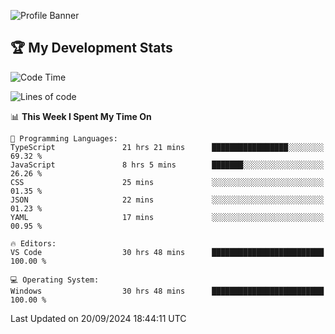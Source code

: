 ![Profile Banner](https://i.ibb.co/PxmDbTv/1500x500.jpg)
## 🏆 My Development Stats

<!--START_SECTION:waka-->
![Code Time](http://img.shields.io/badge/Code%20Time-411%20hrs%2047%20mins-blue)

![Lines of code](https://img.shields.io/badge/From%20Hello%20World%20I%27ve%20Written-129.0%20thousand%20lines%20of%20code-blue)

📊 **This Week I Spent My Time On** 

```text
💬 Programming Languages: 
TypeScript               21 hrs 21 mins      █████████████████░░░░░░░░   69.32 % 
JavaScript               8 hrs 5 mins        ███████░░░░░░░░░░░░░░░░░░   26.26 % 
CSS                      25 mins             ░░░░░░░░░░░░░░░░░░░░░░░░░   01.35 % 
JSON                     22 mins             ░░░░░░░░░░░░░░░░░░░░░░░░░   01.23 % 
YAML                     17 mins             ░░░░░░░░░░░░░░░░░░░░░░░░░   00.95 % 

🔥 Editors: 
VS Code                  30 hrs 48 mins      █████████████████████████   100.00 % 

💻 Operating System: 
Windows                  30 hrs 48 mins      █████████████████████████   100.00 % 
```


 Last Updated on 20/09/2024 18:44:11 UTC
<!--END_SECTION:waka-->
